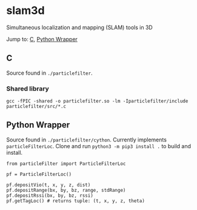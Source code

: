 slam3d
======
Simultaneous localization and mapping (SLAM) tools in 3D

Jump to: [C](#c), [Python Wrapper](#python-wrapper)

## C

Source found in `./particlefilter`.

### Shared library
```
gcc -fPIC -shared -o particlefilter.so -lm -Iparticlefilter/include particlefilter/src/*.c
```

## Python Wrapper

Source found in `./particlefilter/cython`. Currently implements `particleFilterLoc`. Clone and run `python3 -m pip3 install .` to build and install.

```python3
from particleFilter import ParticleFilterLoc

pf = ParticleFilterLoc()

pf.depositVio(t, x, y, z, dist)
pf.depositRange(bx, by, bz, range, stdRange)
pf.depositRssi(bx, by, bz, rssi)
pf.getTagLoc() # returns tuple: (t, x, y, z, theta)

```


